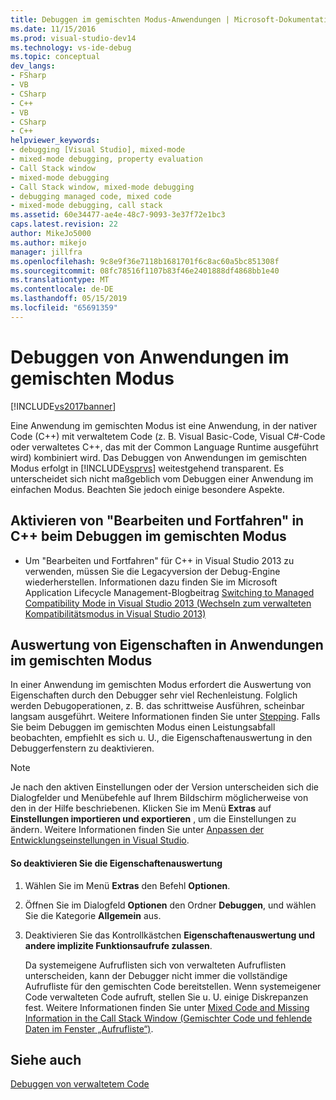 ```yaml
---
title: Debuggen im gemischten Modus-Anwendungen | Microsoft-Dokumentation
ms.date: 11/15/2016
ms.prod: visual-studio-dev14
ms.technology: vs-ide-debug
ms.topic: conceptual
dev_langs:
- FSharp
- VB
- CSharp
- C++
- VB
- CSharp
- C++
helpviewer_keywords:
- debugging [Visual Studio], mixed-mode
- mixed-mode debugging, property evaluation
- Call Stack window
- mixed-mode debugging
- Call Stack window, mixed-mode debugging
- debugging managed code, mixed code
- mixed-mode debugging, call stack
ms.assetid: 60e34477-ae4e-48c7-9093-3e37f72e1bc3
caps.latest.revision: 22
author: MikeJo5000
ms.author: mikejo
manager: jillfra
ms.openlocfilehash: 9c8e9f36e7118b1681701f6c8ac60a5bc851308f
ms.sourcegitcommit: 08fc78516f1107b83f46e2401888df4868bb1e40
ms.translationtype: MT
ms.contentlocale: de-DE
ms.lasthandoff: 05/15/2019
ms.locfileid: "65691359"
---
```

# <a name="debugging-mixed-mode-applications"></a>Debuggen von Anwendungen im gemischten Modus
[!INCLUDE[vs2017banner](../includes/vs2017banner.md)]

Eine Anwendung im gemischten Modus ist eine Anwendung, in der nativer Code (C++) mit verwaltetem Code (z. B. Visual Basic-Code, Visual C#-Code oder verwaltetes C++, das mit der Common Language Runtime ausgeführt wird) kombiniert wird. Das Debuggen von Anwendungen im gemischten Modus erfolgt in [!INCLUDE[vsprvs](../includes/vsprvs-md.md)] weitestgehend transparent. Es unterscheidet sich nicht maßgeblich vom Debuggen einer Anwendung im einfachen Modus. Beachten Sie jedoch einige besondere Aspekte.  
  
## <a name="enable-c-edit-and-continue-in-mixed-mode-debugging"></a>Aktivieren von "Bearbeiten und Fortfahren" in C++ beim Debuggen im gemischten Modus  
  
- Um "Bearbeiten und Fortfahren" für C++ in Visual Studio 2013 zu verwenden, müssen Sie die Legacyversion der Debug-Engine wiederherstellen. Informationen dazu finden Sie im Microsoft Application Lifecycle Management-Blogbeitrag [Switching to Managed Compatibility Mode in Visual Studio 2013 (Wechseln zum verwalteten Kompatibilitätsmodus in Visual Studio 2013)](http://blogs.msdn.com/b/visualstudioalm/archive/2013/10/16/switching-to-managed-compatibility-mode-in-visual-studio-2013.aspx)  
  
## <a name="property-evaluation-in-mixed-mode-applications"></a>Auswertung von Eigenschaften in Anwendungen im gemischten Modus  
 In einer Anwendung im gemischten Modus erfordert die Auswertung von Eigenschaften durch den Debugger sehr viel Rechenleistung. Folglich werden Debugoperationen, z. B. das schrittweise Ausführen, scheinbar langsam ausgeführt. Weitere Informationen finden Sie unter [Stepping](https://msdn.microsoft.com/8791dac9-64d1-4bb9-b59e-8d59af1833f9). Falls Sie beim Debuggen im gemischten Modus einen Leistungsabfall beobachten, empfiehlt es sich u. U., die Eigenschaftenauswertung in den Debuggerfenstern zu deaktivieren.  
  
> [!NOTE]
> Je nach den aktiven Einstellungen oder der Version unterscheiden sich die Dialogfelder und Menübefehle auf Ihrem Bildschirm möglicherweise von den in der Hilfe beschriebenen. Klicken Sie im Menü **Extras** auf **Einstellungen importieren und exportieren** , um die Einstellungen zu ändern. Weitere Informationen finden Sie unter [Anpassen der Entwicklungseinstellungen in Visual Studio](https://msdn.microsoft.com/22c4debb-4e31-47a8-8f19-16f328d7dcd3).  
  
#### <a name="to-turn-off-property-evaluation"></a>So deaktivieren Sie die Eigenschaftenauswertung  
  
1. Wählen Sie im Menü **Extras** den Befehl **Optionen**.  
  
2. Öffnen Sie im Dialogfeld **Optionen** den Ordner **Debuggen**, und wählen Sie die Kategorie **Allgemein** aus.  
  
3. Deaktivieren Sie das Kontrollkästchen **Eigenschaftenauswertung und andere implizite Funktionsaufrufe zulassen**.  
  
   Da systemeigene Aufruflisten sich von verwalteten Aufruflisten unterscheiden, kann der Debugger nicht immer die vollständige Aufrufliste für den gemischten Code bereitstellen. Wenn systemeigener Code verwalteten Code aufruft, stellen Sie u. U. einige Diskrepanzen fest. Weitere Informationen finden Sie unter [Mixed Code and Missing Information in the Call Stack Window (Gemischter Code und fehlende Daten im Fenster „Aufrufliste“)](../debugger/mixed-code-and-missing-information-in-the-call-stack-window.md).  
  
## <a name="see-also"></a>Siehe auch  
 [Debuggen von verwaltetem Code](../debugger/debugging-managed-code.md)
